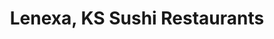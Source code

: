 ---
layout: city
title: Lenexa, KS Sushi Restaurants
permalink: /kansas/lenexa/
stateAbbr: KS
stateName: Kansas
cityName: Lenexa
---